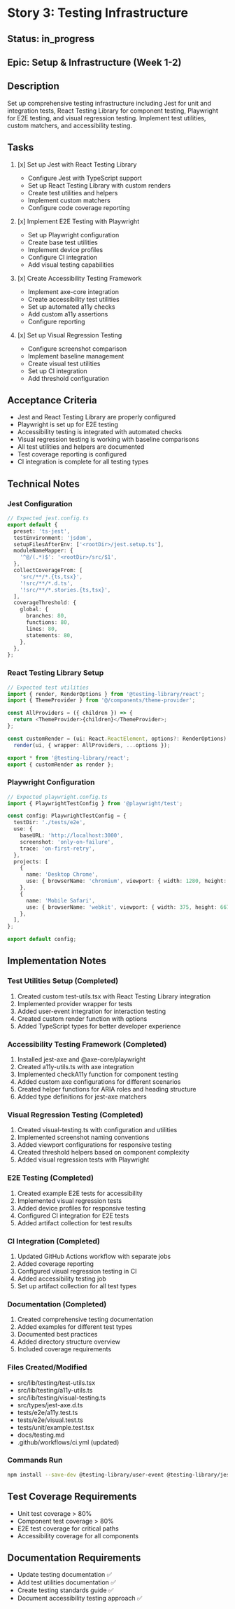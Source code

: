 # Story 3: Testing Infrastructure

## Status: in_progress

## Epic: Setup & Infrastructure (Week 1-2)

## Description

Set up comprehensive testing infrastructure including Jest for unit and integration tests, React Testing Library for component testing, Playwright for E2E testing, and visual regression testing. Implement test utilities, custom matchers, and accessibility testing.

## Tasks

1. [x] Set up Jest with React Testing Library
   - Configure Jest with TypeScript support
   - Set up React Testing Library with custom renders
   - Create test utilities and helpers
   - Implement custom matchers
   - Configure code coverage reporting

2. [x] Implement E2E Testing with Playwright
   - Set up Playwright configuration
   - Create base test utilities
   - Implement device profiles
   - Configure CI integration
   - Add visual testing capabilities

3. [x] Create Accessibility Testing Framework
   - Implement axe-core integration
   - Create accessibility test utilities
   - Set up automated a11y checks
   - Add custom a11y assertions
   - Configure reporting

4. [x] Set up Visual Regression Testing
   - Configure screenshot comparison
   - Implement baseline management
   - Create visual test utilities
   - Set up CI integration
   - Add threshold configuration

## Acceptance Criteria

- Jest and React Testing Library are properly configured
- Playwright is set up for E2E testing
- Accessibility testing is integrated with automated checks
- Visual regression testing is working with baseline comparisons
- All test utilities and helpers are documented
- Test coverage reporting is configured
- CI integration is complete for all testing types

## Technical Notes

### Jest Configuration

```typescript
// Expected jest.config.ts
export default {
  preset: 'ts-jest',
  testEnvironment: 'jsdom',
  setupFilesAfterEnv: ['<rootDir>/jest.setup.ts'],
  moduleNameMapper: {
    '^@/(.*)$': '<rootDir>/src/$1',
  },
  collectCoverageFrom: [
    'src/**/*.{ts,tsx}',
    '!src/**/*.d.ts',
    '!src/**/*.stories.{ts,tsx}',
  ],
  coverageThreshold: {
    global: {
      branches: 80,
      functions: 80,
      lines: 80,
      statements: 80,
    },
  },
};
```

### React Testing Library Setup

```typescript
// Expected test utilities
import { render, RenderOptions } from '@testing-library/react';
import { ThemeProvider } from '@/components/theme-provider';

const AllProviders = ({ children }) => {
  return <ThemeProvider>{children}</ThemeProvider>;
};

const customRender = (ui: React.ReactElement, options?: RenderOptions) =>
  render(ui, { wrapper: AllProviders, ...options });

export * from '@testing-library/react';
export { customRender as render };
```

### Playwright Configuration

```typescript
// Expected playwright.config.ts
import { PlaywrightTestConfig } from '@playwright/test';

const config: PlaywrightTestConfig = {
  testDir: './tests/e2e',
  use: {
    baseURL: 'http://localhost:3000',
    screenshot: 'only-on-failure',
    trace: 'on-first-retry',
  },
  projects: [
    {
      name: 'Desktop Chrome',
      use: { browserName: 'chromium', viewport: { width: 1280, height: 720 } },
    },
    {
      name: 'Mobile Safari',
      use: { browserName: 'webkit', viewport: { width: 375, height: 667 } },
    },
  ],
};

export default config;
```

## Implementation Notes

### Test Utilities Setup (Completed)

1. Created custom test-utils.tsx with React Testing Library integration
2. Implemented provider wrapper for tests
3. Added user-event integration for interaction testing
4. Created custom render function with options
5. Added TypeScript types for better developer experience

### Accessibility Testing Framework (Completed)

1. Installed jest-axe and @axe-core/playwright
2. Created a11y-utils.ts with axe integration
3. Implemented checkA11y function for component testing
4. Added custom axe configurations for different scenarios
5. Created helper functions for ARIA roles and heading structure
6. Added type definitions for jest-axe matchers

### Visual Regression Testing (Completed)

1. Created visual-testing.ts with configuration and utilities
2. Implemented screenshot naming conventions
3. Added viewport configurations for responsive testing
4. Created threshold helpers based on component complexity
5. Added visual regression tests with Playwright

### E2E Testing (Completed)

1. Created example E2E tests for accessibility
2. Implemented visual regression tests
3. Added device profiles for responsive testing
4. Configured CI integration for E2E tests
5. Added artifact collection for test results

### CI Integration (Completed)

1. Updated GitHub Actions workflow with separate jobs
2. Added coverage reporting
3. Configured visual regression testing in CI
4. Added accessibility testing job
5. Set up artifact collection for all test types

### Documentation (Completed)

1. Created comprehensive testing documentation
2. Added examples for different test types
3. Documented best practices
4. Added directory structure overview
5. Included coverage requirements

### Files Created/Modified

- src/lib/testing/test-utils.tsx
- src/lib/testing/a11y-utils.ts
- src/lib/testing/visual-testing.ts
- src/types/jest-axe.d.ts
- tests/e2e/a11y.test.ts
- tests/e2e/visual.test.ts
- tests/unit/example.test.tsx
- docs/testing.md
- .github/workflows/ci.yml (updated)

### Commands Run

```bash
npm install --save-dev @testing-library/user-event @testing-library/jest-dom jest-axe @axe-core/playwright @types/jest-axe --legacy-peer-deps
```

## Test Coverage Requirements

- Unit test coverage > 80%
- Component test coverage > 80%
- E2E test coverage for critical paths
- Accessibility coverage for all components

## Documentation Requirements

- Update testing documentation ✅
- Add test utilities documentation ✅
- Create testing standards guide ✅
- Document accessibility testing approach ✅
